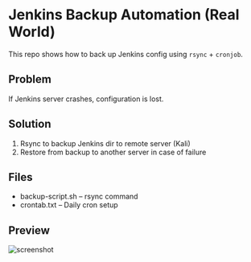 # Jenkins Backup Automation (Real World)

This repo shows how to back up Jenkins config using `rsync` + `cronjob`.

## Problem
If Jenkins server crashes, configuration is lost.

## Solution
1. Rsync to backup Jenkins dir to remote server (Kali)
2. Restore from backup to another server in case of failure

## Files
- backup-script.sh – rsync command
- crontab.txt – Daily cron setup

## Preview
![screenshot](screenshots/terminal-output.png)
